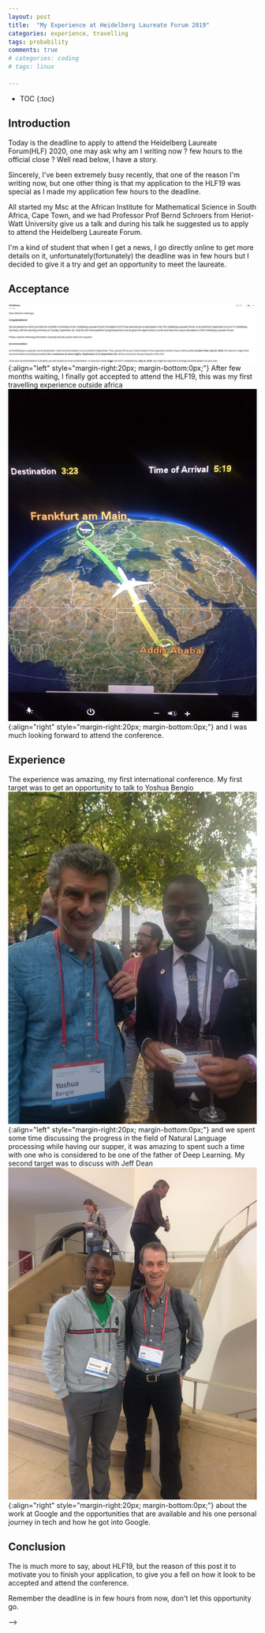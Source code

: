 ```yaml
---
layout: post
title:  "My Experience at Heidelberg Laureate Forum 2019"
categories: experience, travelling
tags: probability
comments: true
# categories: coding
# tags: linux

---
```


* TOC
{:toc}

## Introduction

Today is the deadline to apply to attend the Heidelberg Laureate Forum(HLF) 2020, one may ask why am I writing now ? few hours to the official close ? Well read below, I have a story. 

Sincerely, I've been extremely busy recently, that one of the reason I'm writing now,  but one other thing is that my application to the HLF19 was special as I made my application few hours to the deadline. 

All started my Msc at the African Institute for Mathematical Science in South Africa, Cape Town, and we had Professor Prof Bernd Schroers from Heriot-Watt University give us a talk and during his talk he suggested us to apply to attend the Heidelberg Laureate Forum. 

I'm a kind of student that when I get a news, I go directly online to get more details on it, unfortunately(fortunately) the deadline was in few hours but I decided to give it a try and get an opportunity to meet the laureate. 

## Acceptance 

<!-- ![](/images/Acceptance.png)
<p align="center">Acceptance notification</p> -->
![Boading](/img/hlf/Acceptance.png){:align="left" style="margin-right:20px; margin-bottom:0px;"} After few months waiting, I finally got accepted to attend the HLF19, this was my first travelling experience outside africa ![Viewing platform](/img/hlf/itin.JPG){:align="right" style="margin-right:20px; margin-bottom:0px;"}  and I was much looking forward to attend the conference. 

## Experience
The experience was amazing, my first international conference. My first target was to get an opportunity to talk to Yoshua Bengio ![Boading](/img/hlf/yoshua.jpg){:align="left" style="margin-right:20px; margin-bottom:0px;"} and we spent some time discussing the progress in the field of Natural Language processing while having our supper, it was amazing to spent such a time with one who is considered to be one of the father of Deep Learning. My second target was to discuss with Jeff Dean ![Viewing platform](/img/hlf/dean.JPG){:align="right" style="margin-right:20px; margin-bottom:0px;"} about the work at Google and the opportunities that are available and his one personal journey in tech and how he got into Google. 

## Conclusion 
The is much more to say, about HLF19, but the reason of  this post it to motivate you to finish your application, to give you a fell on how it look to be accepted and attend the conference. 

Remember the deadline is in few hours from now, don't let this opportunity go. 


<!-- In June, Mary and I had the opportunity to meet up with Melanie at her main field site, [Knight Inlet Lodge](https://www.grizzlytours.com/). The lodge is [located](https://www.google.com/maps/place/Knight+Inlet+Grizzly+Bear+viewing/@50.7914484,-134.6958037,5z/data=!4m5!3m4!1s0x547cd23d246896c3:0xbc93e452b908a230!8m2!3d50.6767362!4d-125.7253013) in Glendale Cove, along the Knight Inlet in southwest British Columbia. We stayed at the lodge for 3 days and 2 nights (June 17-19) to sync up with Melanie on the BearID Project, to visit some of the camera trap installations, and to see some brown bears!

![](/assets/into-the-field/team_photo_KIL.jpg "BearID Project Team photo at Knight Inlet Lodge")
<p align="center">BearID Project team at Knight Inlet Lodge</p>

## Knight Inlet Lodge

![Knight Inlet Lodge](/assets/into-the-field/knight_inlet_lodge.jpg){:align="right" style="margin-right:20px; margin-bottom:0px;"} The [Knight Inlet Lodge](https://www.grizzlytours.com/) is a great place to see brown bears! It is a completely floating facility, anchored near one shore of Glendale Cove. The lodge is only accessible by float plane or by sea. Apparently, most of the floating lodge was purchased from a fishing lodge near Vancouver Island and towed to its current location in 2012. There was a lodge in the Glendale Cove location prior to 2012, but it burned down due to a careless guest smoking a cigarette.

In 2017, the lodge [was purchased](http://www.coastforest.org/nanwakolas-acquisition-knight-inlet-lodge/) by the [Nanwakolas Council](http://www.nanwakolas.com/), a First Nations controlled entity mandated with securing economic development opportunities for the benefit of its five limited partner First Nations. One of the First Nations groups also maintain a set of trail cameras on their lands, and provide data to Melanie for her research and for the BearID Project.

## Day 1: June 17, 2019

![](/assets/into-the-field/lenore_with_cubs.jpg)
<p align="center">Lenore with yearling cubs</p>

For our first day at the lodge we had a fairly fixed schedule. We arrived by float plane from Campbell River in the late morning. We immediately went on a tour of the facilities while the staff handled luggage and departing guests. In June, the bears are mainly using the estuary, so the next step was an introductory estuary tour on a small boat. The boat holds up to 6 guests and a guide. The guide took us across the cove where we found Lenore and her 2 yearling cubs. After watching them forage along the shore for a while, we moved further toward the mouth of the cove where we found Lillian. After about an hour on the estuary, we headed back at the lodge just in time for lunch. After lunch we went out on a larger boat for a Knight Inlet cruise. We sped up the inlet, stopping at waterfalls and various sites along the way.

![](/images/Acceptance.png)
<p align="center">Acceptance notification</p>

![Knight Inlet Lodge](/assets/into-the-field/mel_mary_amber.jpg){:align="right" style="margin-right:20px; margin-bottom:0px;"}  After cruising the inlet, we had a short break back at the lodge. Then we were back on the estuary looking for bears. Melanie was able to join our tour to provide some additional commentary. She knows the bears quite well and was able to tell us some of their histories. In a little under 2 hours we saw Lenore and cubs, Lillian, Flora, Amber and Bella. We also saw a black bear that was hanging out near the lodge. Back at the lodge, we had time to freshen up before happy hour. During happy hour, you have a chance to select your activities for the next day. Besides bear viewing, activities include boat tours of Knight Inlet, whale watching, kayaking and various walking tours. Happy hour was followed by a very nice dinner, including wine and desert. After dinner every night, there is a evening presentation from one of the guides.

![BearID Presentation](/assets/into-the-field/BearID_presentation.png){:align="left" style="margin-right:20px; margin-bottom:0px;"} On this particular evening, **we** were the presenters. Melanie, Mary and I gave an overview of the BearID Project to the staff and guests. Melanie described the need for monitoring bear populations and the challenges with monitoring them non-invasively. She described how she utilizes camera traps to help with this task, but that consistently identifying bears in the videos is difficult. This is when we introduced the BearID application. At this point, I gave a high level overview of machine learning and explained the process we use in the BearID application. I'm not sure if everyone was able to follow along, but at least they enjoyed the photos and the clips from camera traps.

## Day 2: June 18, 2019

![Toffee](/assets/into-the-field/toffee.jpg){:align="right" style="margin-right:20px; margin-bottom:0px;"} On our second morning, we went out on the estuary tour with our guide, Anna. The tide was low and we saw a number of bears foraging for mollusks and crustaceans among the rocks and on pilings. Once again we saw Lenore and her cubs. We saw Toffee, the only male we saw on the trip, who was seemingly being followed by both Lillian and Flora. Lenore was very mindful of Toffee. Every time he would come her way, she and the cubs would scamper away. Further along the estuary we also ran across Cleo foraging along the shoreline.

After the morning tour, Mary and I met with Melanie to discuss our project and the paper we are planning to write. After lunch, Melanie took us to see some of the camera trap setups. We took a boat across the cove to where they have some trucks and a mini bus. Melanie took us in a research truck.

![](/assets/into-the-field/research_truck.jpg)
<p align="center">Riding in the research truck</p>

![Mel changing a camera](/assets/into-the-field/mel_camera.jpg){:align="left" style="margin-right:20px; margin-bottom:0px;"} Many of the camera traps are placed near the road or along heavily traveled bear trails. A couple are on bridges which cross the river and creeks. We stopped at some of the cameras along the road to swap out the memory cards and batteries. ![Viewing platform](/assets/into-the-field/viewing_platform.jpg){:align="right" style="margin-right:20px; margin-bottom:0px;"} We continued along the road until we reached the viewing platform which is near where the bears fish for salmon on the Glendale River. The platform is not in use this early in the season as the salmon hadn't started running there yet. It is similar to how I imagine the one at Brooks Falls must be. There are also a couple of viewing areas along the road up to the main platform.

![Team photo with a trail camera](/assets/into-the-field/team_photo_camera.jpg){:align="left" style="margin-right:20px; margin-bottom:0px;"} On the way back down from the viewing platform to the inlet, we stopped at a few more camera sites. Some of the cameras were a couple hundred yards from the road. We had to walk along the bear trails to get to them. Fortunately we didn't encounter any of the bears while we were out. Melanie also showed us some hair snares, which are basically a few strands of barbed wire wrapped around or strung between trees. The purpose of these snares is to catch hair samples from passing bears which can then be used for DNA testing.

![Black bear](/assets/into-the-field/black_bear.jpg){:align="right" style="margin-right:20px; margin-bottom:0px;"} We were back at the lodge in time for happy hour and dinner. On the way from dinner to the nightly presentation, we saw another black bear behind the lodge. The presentation was about tree communication via a fungal network under the ground (see this related [story from the BBC](http://www.bbc.com/earth/story/20141111-plants-have-a-hidden-internet)). Even though it was still light after the presentation, we were ready to hit the hay. After all, we would have another early start on our third and final day at Knight Inlet.

## Day 3: June 19, 2019

![](/assets/into-the-field/rainbow.jpg)
<p align="center">Rainbow over Glendale Cove</p>

![Cleo](/assets/into-the-field/cleo.jpg){:align="right" style="margin-right:20px; margin-bottom:0px;"} Our last day at Knight Inlet Lodge started with a rainbow over Glendale Cove. We joined another morning estuary tour, this time guided by Bryn. We did not find a pot of gold at the end of the rainbow, but we did find Cleo. She was rambling along the shoreline across from the lodge, flipping rocks in search of breakfast. It's amazing to see these bears flip over huge rocks as if they weigh nothing. It gives you some perspective on their strength and agility.

![Bald eagle fishing](/assets/into-the-field/eagle.jpg){:align="left" style="margin-right:20px; margin-bottom:0px;"} In addition to Cleo, we saw another bear eating barnacles off of the pilings. We also saw a number of birds, including a bald eagle fishing. It was quite successful in snatching a good sized fish from the water. If flew to the top of a piling and ate its well earned breakfast.

That final tour went by way too quickly. Before we knew it, we we on a float plane back to Campbell River. Of course we wish the trip to the lodge was longer, but we had a great time. Overall, we saw 9 brown bears: 6 adult females, 1 adult male and 2 yearlings (Lenore's cubs). We were familiar with the bears' names, and had seen lots of photos, but we were not able to identify them ourselves. This gave us a new appreciation for what we are trying to accomplish with the BearID Project.

We hope to visit Knight Inlet Lodge again. In the mean time we will be hard at work writing a paper on how far we have come as well as working to improve the application. Hopefully the next time we visit, our application will be able to identify all the bears we see. --> -->
